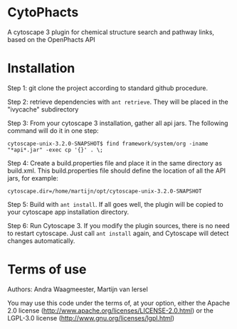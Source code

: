 CytoPhacts
=================

A cytoscape 3 plugin for chemical structure search and pathway links, 
based on the OpenPhacts API

Installation
=================

Step 1:
	git clone the project according to standard github procedure.
	
	
Step 2:
	retrieve dependencies with `ant retrieve`. They will be placed in
	the "ivycache" subdirectory
	
Step 3: 
	From your cytoscape 3 installation, gather all api jars. 
	The following command will do it in one step:
	
	cytoscape-unix-3.2.0-SNAPSHOT$ find framework/system/org -iname "*api*.jar" -exec cp '{}' . \;
	
Step 4:
	Create a build.properties file and place it in the same directory as build.xml.
	This build.properties file should define the location of all the API jars, for example:
	
	cytoscape.dir=/home/martijn/opt/cytoscape-unix-3.2.0-SNAPSHOT

Step 5:
	Build with `ant install`. If all goes well, the plugin will be copied
	to your cytoscape app installation directory.

Step 6:
	Run Cytoscape 3. If you modify the plugin sources, there is no need to 
	restart cytoscape. Just call `ant install` again, and Cytoscape
	will detect changes automatically.

Terms of use
============

Authors: Andra Waagmeester, Martijn van Iersel

You may use this code under the terms of, at your option, either the 
Apache 2.0 license (http://www.apache.org/licenses/LICENSE-2.0.html)
or the LGPL-3.0 license (http://www.gnu.org/licenses/lgpl.html)